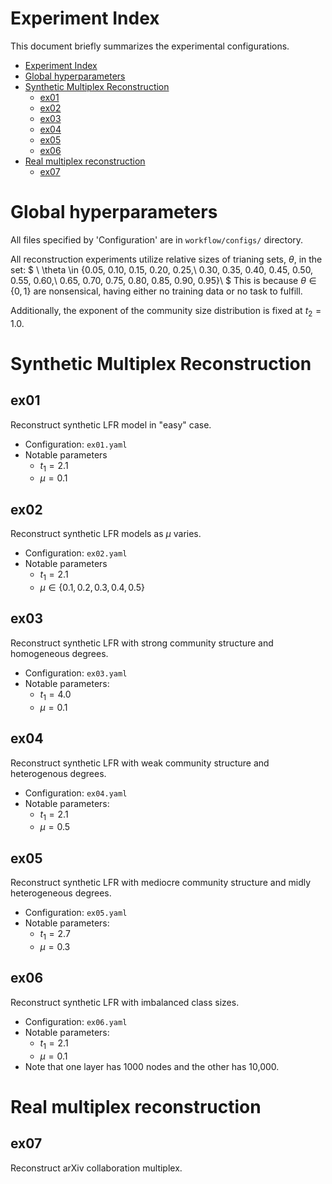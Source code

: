 # Experiment Index

This document briefly summarizes the experimental configurations.

- [Experiment Index](#experiment-index)
- [Global hyperparameters](#global-hyperparameters)
- [Synthetic Multiplex Reconstruction](#synthetic-multiplex-reconstruction)
  - [ex01](#ex01)
  - [ex02](#ex02)
  - [ex03](#ex03)
  - [ex04](#ex04)
  - [ex05](#ex05)
  - [ex06](#ex06)
- [Real multiplex reconstruction](#real-multiplex-reconstruction)
  - [ex07](#ex07)

# Global hyperparameters

All files specified by 'Configuration' are in `workflow/configs/` directory.

All reconstruction experiments utilize relative sizes of trianing sets, $\theta$, in the set:
$
    \\
    \theta \in \{0.05, 0.10, 0.15, 0.20, 0.25,\\
    0.30, 0.35, 0.40, 0.45, 0.50, 0.55, 0.60,\\
    0.65, 0.70, 0.75, 0.80, 0.85, 0.90, 0.95\}\\
$
This is because $\theta \in \{0,1\}$ are nonsensical, having either no training data or no task to fulfill.

Additionally, the exponent of the community size distribution is fixed at $t_2 = 1.0$.

# Synthetic Multiplex Reconstruction
## ex01

Reconstruct synthetic LFR model in "easy" case.

- Configuration: `ex01.yaml`
- Notable parameters
  - $t_1 = 2.1$
  - $\mu = 0.1$

## ex02

Reconstruct synthetic LFR models as $\mu$ varies.

- Configuration: `ex02.yaml`
- Notable parameters
  - $t_1 = 2.1$
  - $\mu \in \{0.1, 0.2, 0.3, 0.4, 0.5\}$

## ex03

Reconstruct synthetic LFR with strong community structure and homogeneous degrees.

- Configuration: `ex03.yaml`
- Notable parameters:
  - $t_1 = 4.0$
  - $\mu = 0.1$

## ex04

Reconstruct synthetic LFR with weak community structure and heterogenous degrees.

- Configuration: `ex04.yaml`
- Notable parameters:
  - $t_1 = 2.1$
  - $\mu = 0.5$

## ex05

Reconstruct synthetic LFR with mediocre community structure and midly heterogeneous degrees.

- Configuration: `ex05.yaml`
- Notable parameters:
  - $t_1 = 2.7$
  - $\mu = 0.3$

## ex06

Reconstruct synthetic LFR with imbalanced class sizes.

- Configuration: `ex06.yaml`
- Notable parameters:
  - $t_1 = 2.1$
  - $\mu = 0.1$
- Note that one layer has 1000 nodes and the other has 10,000.

# Real multiplex reconstruction
## ex07

Reconstruct arXiv collaboration multiplex.

